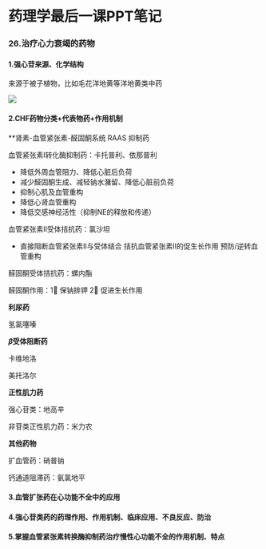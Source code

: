 # 药理学最后一课PPT笔记

### 26.治疗心力衰竭的药物

#### 1.强心苷来源、化学结构

来源于被子植物，比如毛花洋地黄等洋地黄类中药

![](/Users/yuanruqian/Desktop/0df431adcbef7609743699902edda3cc7cd99efb.jpg)

#### 2.CHF药物分类+代表物药+作用机制

**肾素-血管紧张素-醛固酮系统 RAAS 抑制药

血管紧张素I转化酶抑制药：卡托普利、依那普利

- 降低外周血管阻力、降低心脏后负荷
- 减少醛固酮生成、减轻钠水潴留、降低心脏前负荷
- 抑制心肌及血管重构
- 降低心肾血管重构
- 降低交感神经活性（抑制NE的释放和传递）

血管紧张素II受体拮抗药：氯沙坦

- 直接阻断血管紧张素II与受体结合 拮抗血管紧张素II的促生长作用 预防/逆转血管重构

醛固酮受体拮抗药：螺内酯

醛固酮作用：1⃣️ 保钠排钾 2⃣️ 促进生长作用

**利尿药**

氢氯噻嗪

**$\beta$受体阻断药**

卡维地洛

美托洛尔

**正性肌力药**

强心苷类：地高辛

非苷类正性肌力药：米力农

**其他药物**

扩血管药：硝普钠

钙通道阻滞药：氨氯地平

#### 3.血管扩张药在心功能不全中的应用

#### 4.强心苷类药的药理作用、作用机制、临床应用、不良反应、防治

#### 5.掌握血管紧张素转换酶抑制药治疗慢性心功能不全的作用机制、特点

